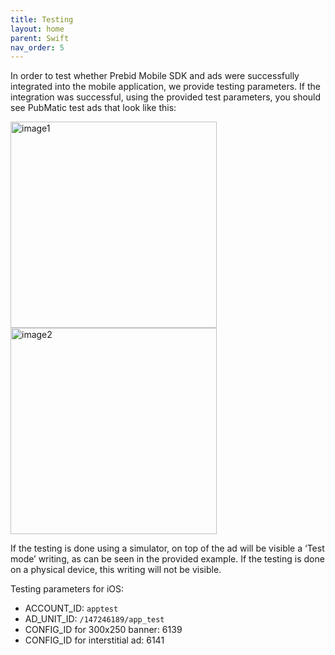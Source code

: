 ```yaml
---
title: Testing
layout: home
parent: Swift
nav_order: 5
---
```


In order to test whether Prebid Mobile SDK and ads were successfully integrated into the mobile application, we provide testing parameters. If the integration was successful, using the provided test parameters, you should see PubMatic test ads that look like this:

<img width="330" alt="image1" src="https://github.com/Setupad/Setupad-Prebid-Mobile-Integration-Documentation/assets/140802751/3393a5ae-2ae9-4464-a78c-50f7761ef371">   
<img width="330" alt="image2" src="https://github.com/Setupad/Setupad-Prebid-Mobile-Integration-Documentation/assets/140802751/3ba2971b-5e3a-4897-9429-77bb9d006fe2">

If the testing is done using a simulator, on top of the ad will be visible a ‘Test mode’ writing, as can be seen in the provided example. If the testing is done on a physical device, this writing will not be visible.

Testing parameters for iOS:
* ACCOUNT_ID: `apptest`
* AD_UNIT_ID: `/147246189/app_test`
* CONFIG_ID for 300x250 banner: 6139
* CONFIG_ID for interstitial ad: 6141

